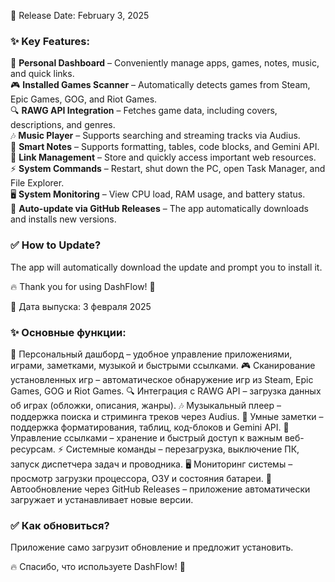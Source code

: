 📅 Release Date: February 3, 2025  

### ✨ Key Features:  
🌟 **Personal Dashboard** – Conveniently manage apps, games, notes, music, and quick links.  
🎮 **Installed Games Scanner** – Automatically detects games from Steam, Epic Games, GOG, and Riot Games.  
🔍 **RAWG API Integration** – Fetches game data, including covers, descriptions, and genres.  
🎶 **Music Player** – Supports searching and streaming tracks via Audius.  
📝 **Smart Notes** – Supports formatting, tables, code blocks, and Gemini API.  
🔗 **Link Management** – Store and quickly access important web resources.  
⚡ **System Commands** – Restart, shut down the PC, open Task Manager, and File Explorer.  
🖥 **System Monitoring** – View CPU load, RAM usage, and battery status.  
🔄 **Auto-update via GitHub Releases** – The app automatically downloads and installs new versions.  

### ✅ How to Update?  
The app will automatically download the update and prompt you to install it.  

🔥 Thank you for using DashFlow! 💙


📅 Дата выпуска: 3 февраля 2025

### ✨ Основные функции:
🌟 Персональный дашборд – удобное управление приложениями, играми, заметками, музыкой и быстрыми ссылками.
🎮 Сканирование установленных игр – автоматическое обнаружение игр из Steam, Epic Games, GOG и Riot Games.
🔍 Интеграция с RAWG API – загрузка данных об играх (обложки, описания, жанры).
🎶 Музыкальный плеер – поддержка поиска и стриминга треков через Audius.
📝 Умные заметки – поддержка форматирования, таблиц, код-блоков и Gemini API.
🔗 Управление ссылками – хранение и быстрый доступ к важным веб-ресурсам.
⚡ Системные команды – перезагрузка, выключение ПК, запуск диспетчера задач и проводника.
🖥 Мониторинг системы – просмотр загрузки процессора, ОЗУ и состояния батареи.
🔄 Автообновление через GitHub Releases – приложение автоматически загружает и устанавливает новые версии.

### ✅ Как обновиться?
Приложение само загрузит обновление и предложит установить.

🔥 Спасибо, что используете DashFlow! 💙

